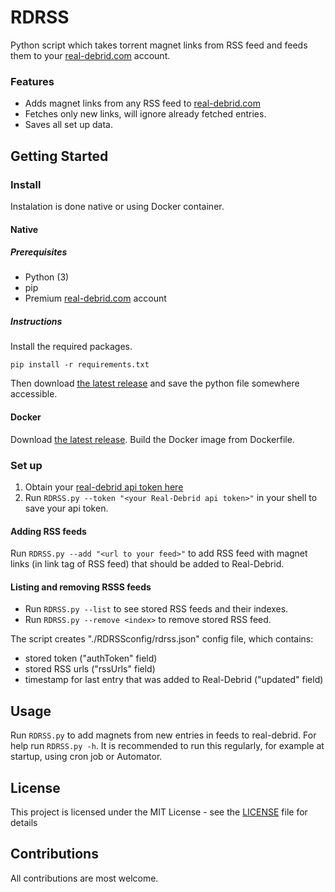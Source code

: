 # RDRSS
Python script which takes torrent magnet links from RSS feed and feeds them to your [real-debrid.com](https://real-debrid.com) account.

### Features
- Adds magnet links from any RSS feed to [real-debrid.com](https://real-debrid.com)
- Fetches only new links, will ignore already fetched entries.
- Saves all set up data.

## Getting Started

### Install

Instalation is done native or using Docker container.

#### Native

##### Prerequisites
- Python (3)
- pip
- Premium [real-debrid.com](https://real-debrid.com) account

##### Instructions

Install the required packages.
```
pip install -r requirements.txt
``` 

Then download [the latest release](https://github.com/CaptainMishan/RDRSS/releases/latest) and save the python file somewhere accessible.

#### Docker

Download [the latest release](https://github.com/CaptainMishan/RDRSS/releases/latest).
Build the Docker image from Dockerfile.

### Set up
1. Obtain your [real-debrid api token here](https://real-debrid.com/apitoken)
2. Run `RDRSS.py --token "<your Real-Debrid api token>"` in your shell to save your api token.

#### Adding RSS feeds
Run `RDRSS.py --add "<url to your feed>"` to add RSS feed with magnet links (in link tag of RSS feed) that should be added to Real-Debrid.

#### Listing and removing RSSS feeds
- Run `RDRSS.py --list` to see stored RSS feeds and their indexes.
- Run `RDRSS.py --remove <index>` to remove stored RSS feed.

The script creates "./RDRSSconfig/rdrss.json" config file, which contains:
- stored token ("authToken" field)
- stored RSS urls ("rssUrls" field)
- timestamp for last entry that was added to Real-Debrid ("updated" field) 

## Usage
Run `RDRSS.py` to add magnets from new entries in feeds to real-debrid.
For help run `RDRSS.py -h`.
It is recommended to run this regularly, for example at startup, using cron job or Automator.

## License
This project is licensed under the MIT License - see the [LICENSE](/LICENSE) file for details

## Contributions
All contributions are most welcome.
